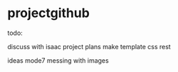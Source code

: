 # projectgithub

todo:

discuss with isaac project plans
make template
css rest


ideas  mode7  messing with images
